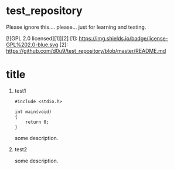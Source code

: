 # test_repository
Please ignore this.... please... just for learning and testing.

[![GPL 2.0 licensed][1]][2]
[1]: https://img.shields.io/badge/license-GPL%202.0-blue.svg
[2]: https://github.com/d0u9/test_repository/blob/master/README.md


# title
1. test1

       #include <stdio.h>
   
       int main(void)
       {
           return 0;
       }
    
    some description.

2. test2

    some description.

